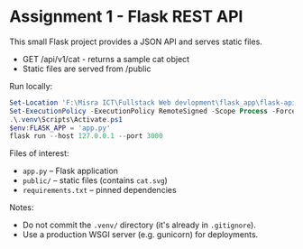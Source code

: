 # Assignment 1 - Flask REST API

This small Flask project provides a JSON API and serves static files.

- GET /api/v1/cat - returns a sample cat object
- Static files are served from /public

Run locally:

```powershell
Set-Location 'F:\Misra ICT\Fullstack Web devlopment\flask_app\flask-api-assignment'
Set-ExecutionPolicy -ExecutionPolicy RemoteSigned -Scope Process -Force
.\.venv\Scripts\Activate.ps1
$env:FLASK_APP = 'app.py'
flask run --host 127.0.0.1 --port 3000
```

Files of interest:
- `app.py` – Flask application
- `public/` – static files (contains `cat.svg`)
- `requirements.txt` – pinned dependencies

Notes:
- Do not commit the `.venv/` directory (it's already in `.gitignore`).
- Use a production WSGI server (e.g. gunicorn) for deployments.